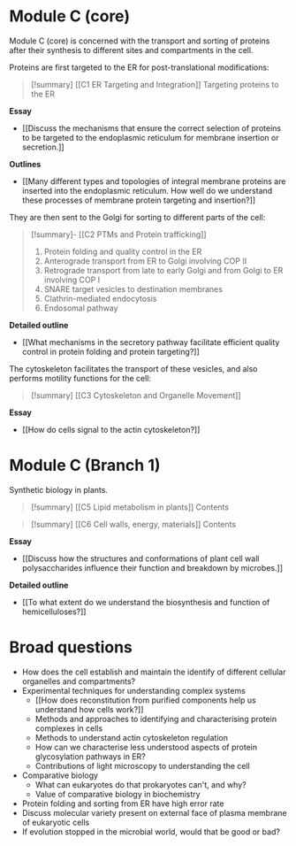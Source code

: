 # Module C (core)
Module C (core) is concerned with the transport and sorting of proteins after their synthesis to different sites and compartments in the cell. 

Proteins are first targeted to the ER for post-translational modifications: 
> [!summary] [[C1 ER Targeting and Integration]]
> Targeting proteins to the ER 

**Essay**
- [[Discuss the mechanisms that ensure the correct selection of proteins to be targeted to the endoplasmic reticulum for membrane insertion or secretion.]]

**Outlines**
- [[Many different types and topologies of integral membrane proteins are inserted into the endoplasmic reticulum. How well do we understand these processes of membrane protein targeting and insertion?]]

They are then sent to the Golgi for sorting to different parts of the cell: 
> [!summary]- [[C2 PTMs and Protein trafficking]]
> 1. Protein folding and quality control in the ER
> 2. Anterograde transport from ER to Golgi involving COP II
> 3. Retrograde transport from late to early Golgi and from Golgi to ER involving COP I
> 4. SNARE target vesicles to destination membranes 
> 5. Clathrin-mediated endocytosis
> 6. Endosomal pathway 

**Detailed outline**
- [[What mechanisms in the secretory pathway facilitate efficient quality control in protein folding and protein targeting?]]

The cytoskeleton facilitates the transport of these vesicles, and also performs motility functions for the cell: 

> [!summary] [[C3 Cytoskeleton and Organelle Movement]]
>

**Essay**
- [[How do cells signal to the actin cytoskeleton?]]

# Module C (Branch 1)
Synthetic biology in plants. 

> [!summary] [[C5 Lipid metabolism in plants]]
> Contents

> [!summary] [[C6 Cell walls, energy, materials]]
> Contents

**Essay**
- [[Discuss how the structures and conformations of plant cell wall polysaccharides influence their function and breakdown by microbes.]]

**Detailed outline**
- [[To what extent do we understand the biosynthesis and function of hemicelluloses?]]

# Broad questions
- How does the cell establish and maintain the identify of different cellular organelles and compartments? 
- Experimental techniques for understanding complex systems
	- [[How does reconstitution from purified components help us understand how cells work?]]
	- Methods and approaches to identifying and characterising protein complexes in cells
	- Methods to understand actin cytoskeleton regulation 
	- How can we characterise less understood aspects of protein glycosylation pathways in ER? 
	- Contributions of light microscopy to understanding the cell 
- Comparative biology 
	- What can eukaryotes do that prokaryotes can't, and why? 
	- Value of comparative biology in biochemistry 
- Protein folding and sorting from ER have high error rate 
- Discuss molecular variety present on external face of plasma membrane of eukaryotic cells 
- If evolution stopped in the microbial world, would that be good or bad? 